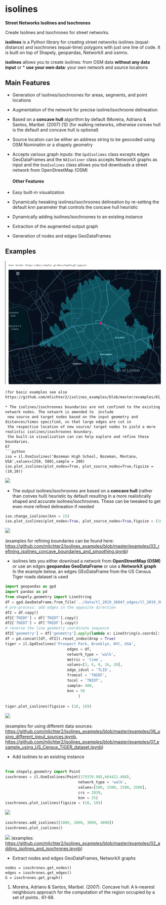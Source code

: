 # isolines

**Street Networks Isolines and Isochrones**

Create Isolines and Isochrones for street networks.

**isolines** is a Python library for creating street networks isolines (equal-distance) 
and isochrones (equal-time) polygons with just one line of code. It is built on top of Shapely,
geopandas, NetworkX and osmnx.

**isolines** allows you to create isolines:
from OSM data **without any data input** or * **use your own data**: your own network and source locations

## Main Features
   * Generation of isolines/isochroones for areas, segments, and point locations
   * Augmentation of the network for precise isoline/isochroone delineation
   * Based on a **concave hull** algorithm by default (Moreira, Adriano & Santos, Maribel. (2007) [1]) (for walking networks, otherwise convex hull is the default  and concave hull is optional)
   * Source location can be either an address string to be geocoded using OSM Nominatim or a shapely geometry
   * Accepts various graph inputs:  the ```GpdIsolimes``` class excepts edges GeoDataFrames and the
    ```NXIsoliner``` class accepts NetworkX graphs as input and the ```OsmIsolines``` class
    allows you tod downloads a street network from OpenStreetMap (OSM)
    
     #### Other Features
  * Easy built-in visualization
  * Dynamically tweaking isolines/isochroones delineation by re-setting the default
  knn parameter that controls the concave hull heuristic 
  * Dynamically adding isolines/isochroones to an existing instance
  * Extraction of the augmented output graph
  * Generation of nodes and edges GeoDataFrames

## Examples

![](docs/pics/Isochrones_London.png)
```
(for basic examples see also https://github.com/mlichter2/isolines_examples/blob/master/examples/01_basic_example.ipynb)

* The isolines/isochroones boundaries are not confined to the existing network nodes. The network is amended to  include
 new source and target nodes based on the input geometry and distances/times specified, so that large edges are cut in
 the respective location of new source/ target nodes to yield a more realistic isolines/isochroones boundary.
 the built-in visualization can can help explore and refine these boundaries.
67
```python
iso = il.OsmIsolines('Bozeman High School, Bozeman, Montana, USA',values=[250, 500],sample = 200)
iso.plot_isolines(plot_nodes=True, plot_source_nodes=True,figsize = (10,10))
```
![](docs/figs/bozeman1.png)
* The output isolines/isochroones are based on a **concave hull** (rather than convex hull) heuristic by default resulting in a more realistically shaped and accurate isolines/isochroones. These can be tweaked to get even more refined delineation if needed

```python
iso.change_isolines(knn = 15)
iso.plot_isolines(plot_nodes=True, plot_source_nodes=True,figsize = (10,10))
```
![](docs/figs/bozeman2.png)

(examples for refining boundaries can be found here:
 https://github.com/mlichter2/isolines_examples/blob/master/examples/03_refining_isolines_concave_boundaries_and_smoothing.ipynb)
 
 * isolines lets you either download a network from **OpenStreetMap (OSM)** or use an edges **geopandas GeoDataFrame**
or use a **NetworkX graph**
In the example below, an edges GEoDataFrame from the US Census Tiger roads dataset is used

```python
import geopandas as gpd
import pandas as pd
from shapely.geometry import LineString
df = gpd.GeoDataFrame.from_file('../data/tl_2019_36047_edges/tl_2019_36047_edges.shp')
# pre-process: add edges in the opposite direction 
df2 = df.copy()
df2['TNIDF'] = df['TNIDT'].copy()
df2['TNIDT'] = df['TNIDF'].copy()
# reverse the line geometry coordinate sequence
df2['geometry'] = df['geometry'].apply(lambda x: LineString(x.coords[::-1]))
df = pd.concat([df, df2]).reset_index(drop = True)
tiger = il.GpdIsolines('Prospect Park, Brooklyn, NYC, USA',
                            edges = df,
                            network_type = 'walk',
                            metric = 'time',
                            values=[3, 6, 8, 16, 20],
                            edge_idcol = 'TLID', 
                            fromcol = 'TNIDF',
                            tocol = 'TNIDT',
                            sample= 400,
                            knn = 50
                                 )

tiger.plot_isolines(figsize = (10, 10))
```
![](docs/figs/tiger.png)

(examples for using different data sources:
 https://github.com/mlichter2/isolines_examples/blob/master/examples/06_using_different_input_sources.ipynb,
 https://github.com/mlichter2/isolines_examples/blob/master/examples/07_example_using_US_Census_TIGER_dataset.ipynb)
* Add isolines to an existing instance

```python

from shapely.geometry import Point
isochrones = il.OsmIsolines(Point(179370.985,664422.488),
                                 network_type = 'walk',
                                 values=[500, 1500, 2500, 3500],
                                 crs = 2039,
                                 knn = 25)
isochrones.plot_isolines(figsize = (10, 10))
```
![](docs/figs/habima1.png)
```python
isochrones.add_isolines([1000, 2000, 3000, 4000])
isochrones.plot_isolines()
```
![](docs/figs/habima2.png)
(examples: https://github.com/mlichter2/isolines_examples/blob/master/examples/02_adding_isolines_and_isochrones.ipynb)

* Extract nodes and edges GeoDataFrames, NetworkX graphs
```buildoutcfg
nodes = isochrones.get_nodes()
edges = isochrones.get_edges()
G = isochrones.get_graph()
```

1. Moreira, Adriano & Santos, Maribel. (2007). Concave hull: A k-nearest neighbours approach for the computation of the region occupied by a set of points.. 61-68. 
